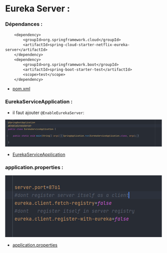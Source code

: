 # Eureka Server :

### Dépendances :

		<dependency>
			<groupId>org.springframework.cloud</groupId>
			<artifactId>spring-cloud-starter-netflix-eureka-server</artifactId>
		</dependency>
		<dependency>
			<groupId>org.springframework.boot</groupId>
			<artifactId>spring-boot-starter-test</artifactId>
			<scope>test</scope>
		</dependency>

-   [pom.xml](./pom.xml)

### EurekaServiceApplication :

- il faut ajouter  `@EnableEurekaServer`:

<img src="images/img.png" alt="">

- [EurekaServiceApplication](./src/main/java/com/example/eurekaservice/EurekaServiceApplication.java)

### application.properties :

<img src="images/img_1.png" alt="">

- [application.properties](./src/main/resources/application.properties)

